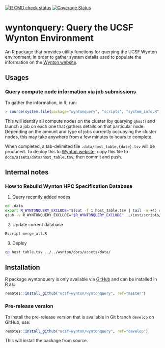

<div id="badges"><!-- pkgdown markup -->
 <a href="https://github.com/ucsf-wynton/wyntonquery/actions?query=workflow%3AR-CMD-check"><img border="0" src="https://github.com/ucsf-wynton/wyntonquery/actions/workflows/R-CMD-check.yaml/badge.svg?branch=develop" alt="R CMD check status"/></a>     <a href="https://app.codecov.io/gh/ucsf-wynton/wyntonquery"><img border="0" src="https://codecov.io/gh/ucsf-wynton/wyntonquery/branch/develop/graph/badge.svg" alt="Coverage Status"/></a> 
</div>

# wyntonquery: Query the UCSF Wynton Environment 

An R package that provides utility functions for querying the UCSF Wynton environment, in order to gather system details used to populate the information on the [Wynton website](https://ucsf-hpc.github.io/wynton/about/specs.html).


## Usages

### Query compute node information via job submissions

To gather the information, in R, run:

```r
> source(system.file(package="wyntonquery", "scripts", "system_info.R"), echo = TRUE)
```

This will identify all compute nodes on the cluster (by querying `qhost`) and launch a job on each one that gathers details on that particular node.  Depending on the amount and type of jobs currently occupying the cluster nodes, this may take anywhere from a few minutes to hours to complete.

When completed, a tab-delimited file `.data/host_table,{date}.tsv` will be produced.  To deploy this to [Wynton website](https://ucsf-hpc.github.io/wynton/about/specs.html), copy this file to [`docs/assets/data/host_table.tsv`](https://github.com/UCSF-HPC/wynton/blob/master/docs/assets/data/host_table.tsv), then commit and push.


## Internal notes

### How to Rebuild Wynton HPC Specification Database

1. Query recently added nodes

```sh
cd .data
export R_WYNTONQUERY_EXCLUDE="$(cut -f 1 host_table.tsv | tail -n +4) qb3-hmid1"
qsub -v R_WYNTONQUERY_EXCLUDE="$R_WYNTONQUERY_EXCLUDE" ../inst/scripts/system_info.sge
```

2. Update current database
```sh
Rscript merge_all.R
```

3. Deploy
```sh
cp host_table.tsv ../../wynton/docs/assets/data/
```

## Installation
R package wyntonquery is only available via [GitHub](https://github.com/ucsf-wynton/wyntonquery) and can be installed in R as:
```r
remotes::install_github("ucsf-wynton/wyntonquery", ref="master")
```


### Pre-release version

To install the pre-release version that is available in Git branch `develop` on GitHub, use:
```r
remotes::install_github("ucsf-wynton/wyntonquery", ref="develop")
```
This will install the package from source.  

<!-- pkgdown-drop-below -->

